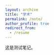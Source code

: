 ```yaml
---
layout: archive
title: "学术"
permalink: /note/
author_profile: true
redirect_from:
  - /resume
---
```


这是测试笔记。
